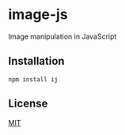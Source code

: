 # image-js

Image manipulation in JavaScript

## Installation

`npm install ij`

## License

  [MIT](./LICENSE)

